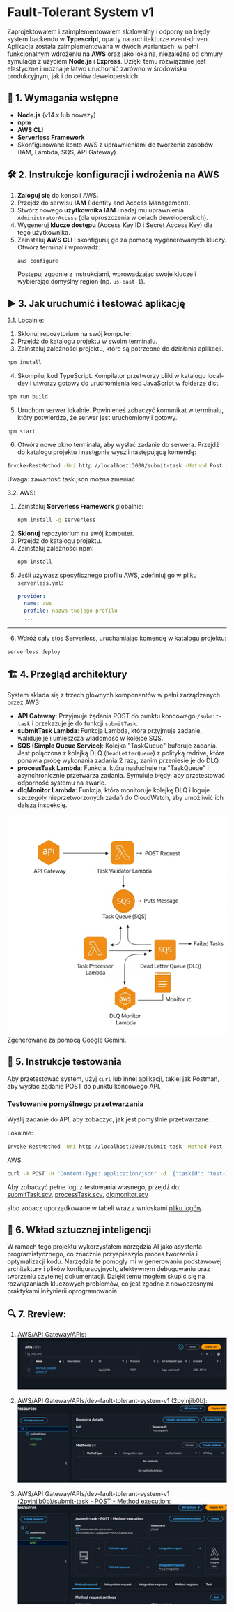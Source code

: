 # Fault-Tolerant System v1

Zaprojektowałem i zaimplementowałem skalowalny i odporny na błędy system backendu w **Typescript**, oparty na architekturze event-driven. Aplikacja została zaimplementowana w dwóch wariantach: w pełni funkcjonalnym wdrożeniu na **AWS** oraz jako lokalna, niezależna od chmury symulacja z użyciem **Node.js** i **Express**. Dzięki temu rozwiązanie jest elastyczne i można je łatwo uruchomić zarówno w środowisku produkcyjnym, jak i do celów deweloperskich.

## 🚀 1. Wymagania wstępne

* **Node.js** (v14.x lub nowszy)
* **npm**
* **AWS CLI**
* **Serverless Framework**
* Skonfigurowane konto AWS z uprawnieniami do tworzenia zasobów (IAM, Lambda, SQS, API Gateway).

## 🛠️ 2. Instrukcje konfiguracji i wdrożenia na AWS

1.  **Zaloguj się** do konsoli AWS.
2.  Przejdź do serwisu **IAM** (Identity and Access Management).
3.  Stwórz nowego **użytkownika IAM** i nadaj mu uprawnienia `AdministratorAccess` (dla uproszczenia w celach deweloperskich).
4.  Wygeneruj **klucze dostępu** (Access Key ID i Secret Access Key) dla tego użytkownika.
5.  Zainstaluj **AWS CLI** i skonfiguruj go za pomocą wygenerowanych kluczy. Otwórz terminal i wprowadź:
    ```bash
    aws configure
    ```
    Postępuj zgodnie z instrukcjami, wprowadzając swoje klucze i wybierając domyślny region (np. `us-east-1`).

## ▶️ 3. Jak uruchumić i testować aplikację

3.1. Localnie:

1. Sklonuj repozytorium na swój komputer.
2. Przejdź do katalogu projektu w swoim terminalu.
3. Zainstaluj zależności projektu, które są potrzebne do działania aplikacji.
```Bash
npm install
```
4. Skompiluj kod TypeScript. Kompilator przetworzy pliki w katalogu local-dev i utworzy gotowy do uruchomienia kod JavaScript w folderze dist.

```Bash
npm run build
```
5. Uruchom serwer lokalnie. Powinieneś zobaczyć komunikat w terminalu, który potwierdza, że serwer jest uruchomiony i gotowy.

```Bash
npm start
```
6. Otwórz nowe okno terminala, aby wysłać zadanie do serwera. Przejdź do katalogu projektu i następnie wyszli następującą komendę:
```bash
Invoke-RestMethod -Uri http://localhost:3000/submit-task -Method Post -ContentType "application/json" -Body (Get-Content -Path task.json -Raw)
```
Uwaga: zawartość task.json można zmeniać.

3.2. AWS:

1.  Zainstaluj **Serverless Framework** globalnie:
    ```bash
    npm install -g serverless
    ```
2.  **Sklonuj** repozytorium na swój komputer.
3.  Przejdź do katalogu projektu.
4.  Zainstaluj zależności npm:
    ```bash
    npm install
    ```
5.  Jeśli używasz specyficznego profilu AWS, zdefiniuj go w pliku `serverless.yml`:
    ```yaml
    provider:
      name: aws
      profile: nazwa-twojego-profilu
      ...
    ```

---

6. Wdróż cały stos Serverless, uruchamiając komendę w katalogu projektu:
```bash
serverless deploy
```

## 🏗️ 4. Przegląd architektury

System składa się z trzech głównych komponentów w pełni zarządzanych przez AWS:

* **API Gateway**: Przyjmuje żądania POST do punktu końcowego `/submit-task` i przekazuje je do funkcji `submitTask`.
* **submitTask Lambda**: Funkcja Lambda, która przyjmuje zadanie, waliduje je i umieszcza wiadomość w kolejce SQS.
* **SQS (Simple Queue Service)**: Kolejka "TaskQueue" buforuje zadania. Jest połączona z kolejką DLQ (`DeadLetterQueue`) z polityką redrive, która ponawia próbę wykonania zadania 2 razy, zanim przeniesie je do DLQ.
* **processTask Lambda**: Funkcja, która nasłuchuje na "TaskQueue" i asynchronicznie przetwarza zadania. Symuluje błędy, aby przetestować odporność systemu na awarie.
* **dlqMonitor Lambda**: Funkcja, która monitoruje kolejkę DLQ i loguje szczegóły nieprzetworzonych zadań do CloudWatch, aby umożliwić ich dalszą inspekcję.

![diagram architektury](Diagram_architektury.png)
Zgenerowane za pomocą Google Gemini.

## 🧪 5. Instrukcje testowania

Aby przetestować system, użyj `curl` lub innej aplikacji, takiej jak Postman, aby wysłać żądanie POST do punktu końcowego API.

### Testowanie pomyślnego przetwarzania

Wyślij zadanie do API, aby zobaczyć, jak jest pomyślnie przetwarzane.

Lokalnie:
```bash
Invoke-RestMethod -Uri http://localhost:3000/submit-task -Method Post -ContentType "application/json" -Body (Get-Content -Path task.json -Raw)
````

AWS:
```bash
curl -X POST -H "Content-Type: application/json" -d '{"taskId": "test-1", "payload": {"user": "test-user", "action": "test-success"}}' [URL_TWOJEGO_API_GATEWAY]/submit-task
```
Aby zobaczyć pełne logi z testowania własnego, przejdź do: [submitTask.scv](logi/submitTask_logs.csv),  [processTask.scv](logi/processTask_logs.csv),  [dlqmonitor.scv](logi/dlqmonitor_logs.csv)

albo zobacz uporządkowane w tabeli wraz z wnioskami [pliku logów](test_logs.md).

 ## 🧠 6. Wkład sztucznej inteligencji
W ramach tego projektu wykorzystałem narzędzia AI jako asystenta programistycznego, co znacznie przyspieszyło proces tworzenia i optymalizacji kodu. Narzędzia te pomogły mi w generowaniu podstawowej architektury i plików konfiguracyjnych, efektywnym debugowaniu oraz tworzeniu czytelnej dokumentacji. Dzięki temu mogłem skupić się na rozwiązaniach kluczowych problemów, co jest zgodne z nowoczesnymi praktykami inżynierii oprogramowania.

## 🔍 7. Rreview:

1. AWS/API Gateway/APis:
![Zrzut ekranu](preview_github/1.png)

2. AWS/API Gateway/APIs/dev-fault-tolerant-system-v1 (2pyjnjib0b):
![Zrzut ekranu](preview_github/2.png)

3. AWS/API Gateway/APIs/dev-fault-tolerant-system-v1 (2pyjnjib0b)/submit-task - POST - Method execution:
![Zrzut ekranu](preview_github/3.png)
